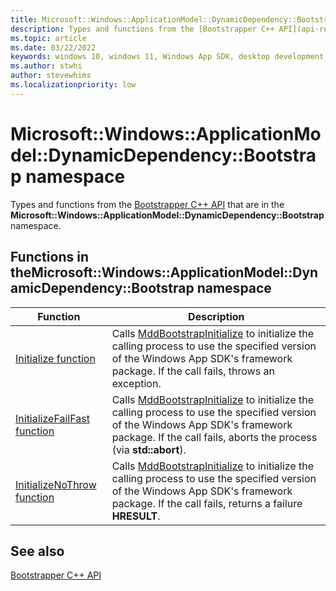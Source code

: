 ```yaml
---
title: Microsoft::Windows::ApplicationModel::DynamicDependency::Bootstrap namespace
description: Types and functions from the [Bootstrapper C++ API](api-reference/bootstrapper-cpp-api/index.md) that are in the **Microsoft::Windows::ApplicationModel::DynamicDependency::Bootstrap** namespace.
ms.topic: article
ms.date: 03/22/2022
keywords: windows 10, windows 11, Windows App SDK, desktop development, app sdk, bootstrapper, bootstrapper api
ms.author: stwhi
author: stevewhims
ms.localizationpriority: low
---
```


# Microsoft::Windows::ApplicationModel::DynamicDependency::Bootstrap namespace

Types and functions from the [Bootstrapper C++ API](../index.md) that are in the **Microsoft::Windows::ApplicationModel::DynamicDependency::Bootstrap** namespace.

## Functions in theMicrosoft::Windows::ApplicationModel::DynamicDependency::Bootstrap namespace

| Function | Description |
| - | - |
| [Initialize function](microsoft.windows.applicationmodel.dynamicdependency.bootstrap.initializefailfast.md) | Calls [MddBootstrapInitialize](/windows/windows-app-sdk/api/win32/mddbootstrap/nf-mddbootstrap-mddbootstrapinitialize) to initialize the calling process to use the specified version of the Windows App SDK's framework package. If the call fails, throws an exception. |
| [InitializeFailFast function](microsoft.windows.applicationmodel.dynamicdependency.bootstrap.initializefailfast.md) | Calls [MddBootstrapInitialize](/windows/windows-app-sdk/api/win32/mddbootstrap/nf-mddbootstrap-mddbootstrapinitialize) to initialize the calling process to use the specified version of the Windows App SDK's framework package. If the call fails, aborts the process (via **std::abort**). |
| [InitializeNoThrow function](microsoft.windows.applicationmodel.dynamicdependency.bootstrap.initializefailfast.md) | Calls [MddBootstrapInitialize](/windows/windows-app-sdk/api/win32/mddbootstrap/nf-mddbootstrap-mddbootstrapinitialize) to initialize the calling process to use the specified version of the Windows App SDK's framework package. If the call fails, returns a failure **HRESULT**. |

## See also 

[Bootstrapper C++ API](../index.md)
